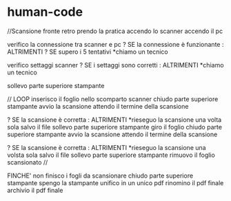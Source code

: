 # human-code

//Scansione fronte retro prendo la pratica accendo lo scanner accendo il pc

verifico la connessione tra scanner e pc ? SE la connessione è funzionante : ALTRIMENTI ? SE supero i 5 tentativi *chiamo un tecnico

verifico settaggi scanner ? SE i settaggi sono corretti : ALTRIMENTI *chiamo un tecnico

sollevo parte superiore stampante

// LOOP inserisco il foglio nello scomparto scanner chiudo parte superiore stampante avvio la scansione attendo il termine della scansione

?  SE la scansione è corretta
: ALTRIMENTI 
	*rieseguo la scansione una volta sola
salvo il file sollevo parte superiore stampante giro il foglio chiudo parte superiore stampante avvio la scansione attendo il termine della scansione

?  SE la scansione è corretta
: ALTRIMENTI 
	*rieseguo la scansione una volsta sola
salvo il file sollevo parte superiore stampante rimuovo il foglio scansionato //

FINCHE' non finisco i fogli da scansionare chiudo parte superiore stampante spengo la stampante unifico in un unico pdf rinomino il pdf finale archivio il pdf finale